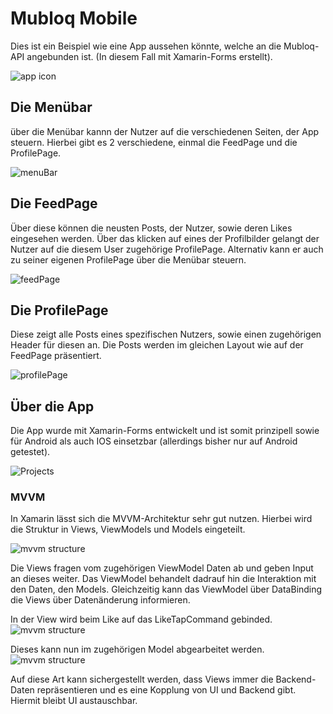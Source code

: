 # Mubloq Mobile
Dies ist ein Beispiel wie eine App aussehen könnte, welche an die Mubloq-API angebunden ist.
(In diesem Fall mit Xamarin-Forms erstellt).

![app icon](https://i.imgur.com/MNXu4mO.png)


## Die Menübar

über die Menübar kannn der Nutzer auf die verschiedenen Seiten, der App steuern.
Hierbei gibt es 2 verschiedene, einmal die FeedPage und die ProfilePage.

![menuBar](https://i.imgur.com/bRWOE19.png)

## Die FeedPage

Über diese können die neusten Posts, der Nutzer, sowie deren Likes eingesehen werden.
Über das klicken auf eines der Profilbilder gelangt der Nutzer auf die diesem User zugehörige ProfilePage.
Alternativ kann er auch zu seiner eigenen ProfilePage über die Menübar steuern.

![feedPage](https://i.imgur.com/1m5gGRM.png)


## Die ProfilePage

Diese zeigt alle Posts eines spezifischen Nutzers, sowie einen zugehörigen Header für diesen an.
Die Posts werden im gleichen Layout wie auf der FeedPage präsentiert.

![profilePage](https://i.imgur.com/CQK2YA9.png)

## Über die App
Die App wurde mit Xamarin-Forms entwickelt und ist somit prinzipell sowie für Android als auch IOS einsetzbar (allerdings bisher nur auf Android getestet).

![Projects](https://i.imgur.com/HKUtiV5.png)

### MVVM
In Xamarin lässt sich die MVVM-Architektur sehr gut nutzen. Hierbei wird die Struktur in Views, ViewModels und Models eingeteilt.

![mvvm structure](https://i.imgur.com/IpbEWLz.png)

Die Views fragen vom zugehörigen ViewModel Daten ab und geben Input an dieses weiter.
Das ViewModel behandelt dadrauf hin die Interaktion mit den Daten, den Models.
Gleichzeitig kann das ViewModel über DataBinding die Views über Datenänderung informieren.

In der View wird beim Like auf das LikeTapCommand gebinded. 
![mvvm structure](https://i.imgur.com/4w4UZKW.png)

Dieses kann nun im zugehörigen Model abgearbeitet werden.
![mvvm structure](https://i.imgur.com/XwaEYqG.png)

Auf diese Art kann sichergestellt werden, dass Views immer die Backend-Daten repräsentieren und es eine Kopplung von UI und Backend gibt.
Hiermit bleibt UI austauschbar.







